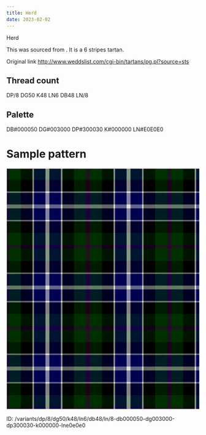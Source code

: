 ```yaml
---
title: Herd
date: 2023-02-02
---
```

Herd

This was sourced from <no value>.  It is a 6 stripes tartan.

Original link http://www.weddslist.com/cgi-bin/tartans/pg.pl?source=sts

## Thread count
DP/8 DG50 K48 LN6 DB48 LN/8

## Palette
DB#000050 DG#003000 DP#300030 K#000000 LN#E0E0E0

# Sample pattern

![Tartan detail](tartan.png "DP/8 DG50 K48 LN6 DB48 LN/8 tartan")

ID: /variants/dp/8/dg50/k48/ln6/db48/ln/8-db000050-dg003000-dp300030-k000000-lne0e0e0